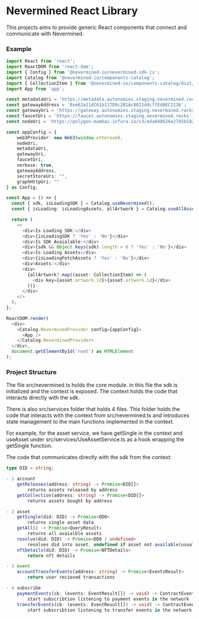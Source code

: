 # Nevermined React Library

This projects aims to provide generic React components that
connect and communicate with Nevermined.

### Example

```typescript
import React from 'react';
import ReactDOM from 'react-dom';
import { Config } from '@nevermined-io/nevermined-sdk-js';
import Catalog from '@nevermined-io/components-catalog';
import { CollectionItem } from '@nevermined-io/components-catalog/dist/node/types';
import App from 'app';

const metadataUri = 'https://metadata.autonomies.staging.nevermined.rocks';
const gatewayAddress = '0xe63a11dC61b117D9c2B1Ac8021d4cffEd8EC213b';
const gatewayUri = 'https://gateway.autonomies.staging.nevermined.rocks';
const faucetUri = 'https://faucet.autonomies.staging.nevermined.rocks';
const nodeUri = 'https://polygon-mumbai.infura.io/v3/eda048626e2745b182f43de61ac70be1';

const appConfig = {
    web3Provider: new Web3(window.ethereum),
    nodeUri,
    metadataUri,
    gatewayUri,
    faucetUri,
    verbose: true,
    gatewayAddress,
    secretStoreUri: "",
    graphHttpUri: ""
} as Config;

const App = () => {
  const { sdk, isLoadingSDK } = Catalog.useNevermined();
  const { isLoading: isLoadingAssets, allArtwork } = Catalog.useAllAssets();

  return (
    <>
      <div>Is Loading SDK:</div>
      <div>{isLoadingSDK ? 'Yes' : 'No'}</div>
      <div>Is SDK Avaialable:</div>
      <div>{sdk && Object.keys(sdk).length > 0 ? 'Yes' : 'No'}</div>
      <div>Is Loading Assets</div>
      <div>{isLoadingFetchAssets ? 'Yes' : 'No'}</div>
      <div>Assets:</div>
      <div>
        {allArtwork?.map((asset: CollectionItem) => (
          <div key={asset.artwork.id}>{asset.artwork.id}</div>
        ))}
      </div>
    </>
  );
};

ReactDOM.render(
  <div>
    <Catalog.NeverminedProvider config={appConfig}>
      <App />
    </Catalog.NeverminedProvider>
  </div>,
  document.getElementById('root') as HTMLElement
);
```

### Project Structure

The file src/nevermined.ts holds the core module. in this file the sdk is initialized and the context
is exposed. The context holds the code that interacts directly with the sdk.

There is also src/services folder that holds 4 files. This folder holds the code that interacts with the context 
from src/nevermined.ts and introduces state management to the main functions implemented in the context.

For example, for the asset service, we have getSingle in the context and useAsset under 
src/services/UseAssetService.ts as a hook wrapping the getSingle function. 

The code that communicates directly with the sdk from the context:

```typescript
type DID = string;

- 1 account
    getReleases(address: string) -> Promise<DID[]>
        returns assets released by address
    getCollection(address: string) -> Promise<DID[]>
        returns assets bought by address

- 2 asset
    getSingle(did: DID) -> Promise<DDO>
        returns single asset data
    getAll() -> Promise<QueryResult>
        returns all avaialble assets
    resolve(did: DID) -> Promise<DDO | undefined>
        resolves did into asset, undefined if asset not available(usually happens due to broken mint flow)
    nftDetails(did: DID) -> Promise<NFTDetails>
        return nft details

- 3 event
    accountTransferEvents(address: string) -> Promise<EventsResult>
        return user recieved transactions

- 4 subscribe
    paymentEvents(cb: (events: EventResult[]) -> void) -> ContractEventSubscribtion
        start subscribtion listening to payment events in the network
    transferEvents(cb: (events: EventResult[]) -> void) -> ContractEventSubscribtion
        start subscribtion listening to transfer events in the network
